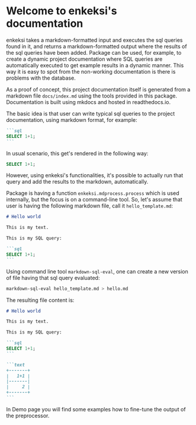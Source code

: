 # Welcome to enkeksi's documentation

enkeksi takes a markdown-formatted input and executes the sql queries found in
it, and returns a markdown-formatted output where the results of the sql queries
have been added. Package can be used, for example, to create a dynamic project
documentation where SQL queries are automatically executed to get example
results in a dynamic manner. This way it is easy to spot from the non-working
documentation is there is problems with the database.

As a proof of concept, this project documentation itself is generated from a
markdown file `docs/index.md` using the tools provided in this package.
Documentation is built using mkdocs and hosted in readthedocs.io.

The basic idea is that user can write typical sql queries to the project
documentation, using markdown format, for example:

````markdown
```sql
SELECT 1+1;
```
````

In usual scenario, this get's rendered in the following way:

```sql
SELECT 1+1;
```

However, using enkeksi's functionalities, it's possible to actually run that
query and add the results to the markdown, automatically.

Package is having a function `enkeksi.mdprocess.process` which is used
internally, but the focus is on a command-line tool. So, let's assume that user
is having the following markdown file, call it `hello_template.md`:

````markdown
# Hello world

This is my text.

This is my SQL query:

```sql
SELECT 1+1;
```
````

Using command line tool `markdown-sql-eval`, one can create a new version of
file having that sql query evaluated:

```bash
markdown-sql-eval hello_template.md > hello.md
```

The resulting file content is:

````markdown
# Hello world

This is my text.

This is my SQL query:

```sql
SELECT 1+1;
```

```text
+-------+
|   1+1 |
|-------|
|     2 |
+-------+
```
````

In Demo page you will find some examples how to fine-tune the output of the
preprocessor.
